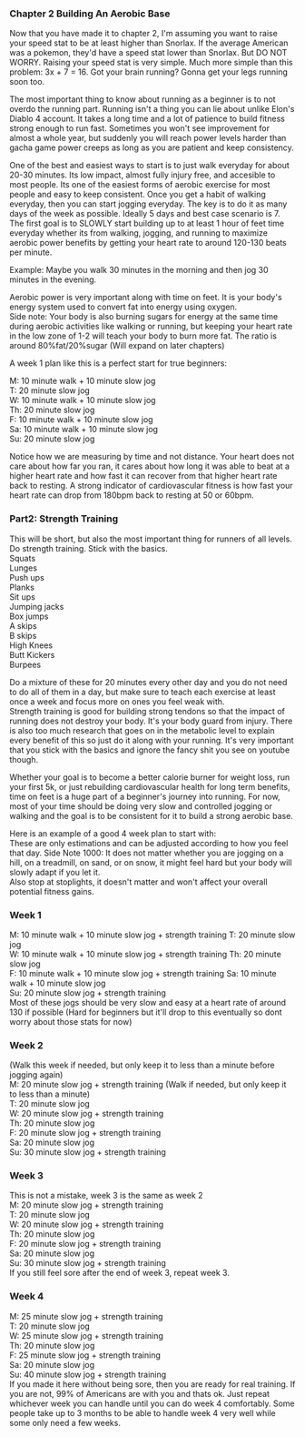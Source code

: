 ### Chapter 2 Building An Aerobic Base

Now that you have made it to chapter 2, I'm assuming you want to raise your speed stat to be at least higher than Snorlax. If the average American was a pokemon, they'd have a speed stat lower than Snorlax. But DO NOT WORRY. Raising your speed stat is very simple. Much more simple than this problem: 3x + 7 = 16. Got your brain running? Gonna get your legs running soon too.

The most important thing to know about running as a beginner is to not overdo the running part. Running isn't a thing you can lie about unlike Elon's Diablo 4 account. It takes a long time and a lot of patience to build fitness strong enough to run fast. Sometimes you won't see improvement for almost a whole year, but suddenly you will reach power levels harder than gacha game power creeps as long as you are patient and keep consistency.

One of the best and easiest ways to start is to just walk everyday for about 20-30 minutes. Its low impact, almost fully injury free, and accesible to most people. Its one of the easiest forms of aerobic exercise for most people and easy to keep consistent. Once you get a habit of walking everyday, then you can start jogging everyday. The key is to do it as many days of the week as possible. Ideally 5 days and best case scenario is 7. The first goal is to SLOWLY start building up to at least 1 hour of feet time everyday whether its from walking, jogging, and running to maximize aerobic power benefits by getting your heart rate to around 120-130 beats per minute.  

Example: Maybe you walk 30 minutes in the morning and then jog 30 minutes in the evening. 

Aerobic power is very important along with time on feet. It is your body's energy system used to convert fat into energy using oxygen.  
Side note: Your body is also burning sugars for energy at the same time during aerobic activities like walking or running, but keeping your heart rate in the low zone of 1-2 will teach your body to burn more fat. The ratio is around 80%fat/20%sugar (Will expand on later chapters) 

A week 1 plan like this is a perfect start for true beginners:

M: 10 minute walk + 10 minute slow jog  
T: 20 minute slow jog  
W: 10 minute walk + 10 minute slow jog  
Th: 20 minute slow jog  
F: 10 minute walk + 10 minute slow jog  
Sa: 10 minute walk + 10 minute slow jog  
Su: 20 minute slow jog   

Notice how we are measuring by time and not distance. Your heart does not care about how far you ran, it cares about how long it was able to beat at a higher heart rate and how fast it can recover from that higher heart rate back to resting. A strong indicator of cardiovascular fitness is how fast your heart rate can drop from 180bpm back to resting at 50 or 60bpm.  

### Part2: Strength Training

This will be short, but also the most important thing for runners of all levels. Do strength training. Stick with the basics.  
Squats  
Lunges  
Push ups  
Planks  
Sit ups  
Jumping jacks  
Box jumps  
A skips  
B skips  
High Knees  
Butt Kickers  
Burpees  

Do a mixture of these for 20 minutes every other day and you do not need to do all of them in a day, but make sure to teach each exercise at least once a week and focus more on ones you feel weak with.  
Strength training is good for building strong tendons so that the impact of running does not destroy your body. It's your body guard from injury.
There is also too much research that goes on in the metabolic level to explain every benefit of this so just do it along with your running. It's very important that you stick with the basics and ignore the fancy shit you see on youtube though.

Whether your goal is to become a better calorie burner for weight loss, run your first 5k, or just rebuilding cardiovascular health for long term benefits, time on feet is a huge part of a beginner's journey into running. For now, most of your time should be doing very slow and controlled jogging or walking and the goal is to be consistent for it to build a strong aerobic base. 

Here is an example of a good 4 week plan to start with:  
These are only estimations and can be adjusted according to how you feel that day.
Side Note 1000: It does not matter whether you are jogging on a hill, on a treadmill, on sand, or on snow, it might feel hard but your body will slowly adapt if you let it.  
Also stop at stoplights, it doesn't matter and won't affect your overall potential fitness gains.
### Week 1

M: 10 minute walk + 10 minute slow jog + strength training
T: 20 minute slow jog  
W: 10 minute walk + 10 minute slow jog  + strength training
Th: 20 minute slow jog  
F: 10 minute walk + 10 minute slow jog  + strength training
Sa: 10 minute walk + 10 minute slow jog  
Su: 20 minute slow jog  + strength training  
Most of these jogs should be very slow and easy at a heart rate of around 130 if possible (Hard for beginners but it'll drop to this eventually so dont worry about those stats for now)

### Week 2

(Walk this week if needed, but only keep it to less than a minute before jogging again)  
M: 20 minute slow jog + strength training (Walk if needed, but only keep it to less than a minute)  
T: 20 minute slow jog  
W: 20 minute slow jog  + strength training  
Th: 20 minute slow jog  
F: 20 minute slow jog  + strength training  
Sa: 20 minute slow jog  
Su: 30 minute slow jog  + strength training  


### Week 3

This is not a mistake, week 3 is the same as week 2  
M: 20 minute slow jog + strength training  
T: 20 minute slow jog  
W: 20 minute slow jog  + strength training  
Th: 20 minute slow jog  
F: 20 minute slow jog  + strength training  
Sa: 20 minute slow jog  
Su: 30 minute slow jog  + strength training  
If you still feel sore after the end of week 3, repeat week 3.  

### Week 4

M: 25 minute slow jog + strength training  
T: 20 minute slow jog  
W: 25 minute slow jog  + strength training  
Th: 20 minute slow jog  
F: 25 minute slow jog  + strength training  
Sa: 20 minute slow jog  
Su: 40 minute slow jog  + strength training  
If you made it here without being sore, then you are ready for real training. If you are not, 99% of Americans are with you and thats ok. Just repeat whichever week you can handle until you can do week 4 comfortably. Some people take up to 3 months to be able to handle week 4 very well while some only need a few weeks.